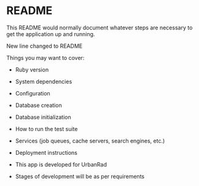 # README

This README would normally document whatever steps are necessary to get the
application up and running.

New line changed to README

Things you may want to cover:

* Ruby version

* System dependencies

* Configuration

* Database creation

* Database initialization

* How to run the test suite

* Services (job queues, cache servers, search engines, etc.)

* Deployment instructions

* This app is developed for UrbanRad

* Stages of development will be as per requirements
